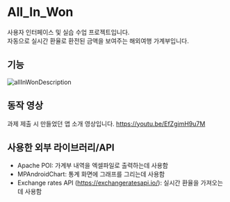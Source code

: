 # All_In_Won
사용자 인터페이스 및 실습 수업 프로젝트입니다.  
자동으로 실시간 환율로 환전된 금액을 보여주는 해외여행 가계부입니다.

## 기능
![allInWonDescription](https://user-images.githubusercontent.com/47245682/137830041-2c182860-a643-4348-a3cb-db2015cd713f.PNG)

## 동작 영상
과제 제출 시 만들었던 앱 소개 영상입니다. https://youtu.be/EfZgimH9u7M

## 사용한 외부 라이브러리/API
* Apache POI: 가계부 내역을 엑셀파일로 출력하는데 사용함
* MPAndroidChart: 통계 화면에 그래프를 그리는데 사용함
* Exchange rates API (https://exchangeratesapi.io/): 실시간 환율을 가져오는데 사용함
